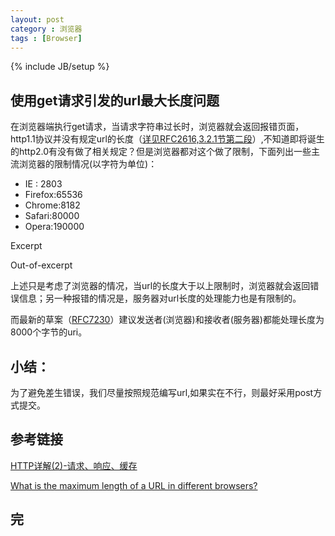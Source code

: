 ```yaml
---
layout: post
category : 浏览器
tags : [Browser]
---
```

{% include JB/setup %}

## 使用get请求引发的url最大长度问题

在浏览器端执行get请求，当请求字符串过长时，浏览器就会返回报错页面，http1.1协议并没有规定url的长度（<a href="http://www.faqs.org/rfcs/rfc2616.html">详见RFC2616,3.2.1节第二段</a>）,不知道即将诞生的http2.0有没有做了相关规定？但是浏览器都对这个做了限制，下面列出一些主流浏览器的限制情况(以字符为单位)：
<ul>
  <li>IE : 2803</li>
  <li>Firefox:65536</li>
  <li>Chrome:8182</li>
  <li>Safari:80000</li>
  <li>Opera:190000 </li>
</ul>

Excerpt
<!-- more -->
Out-of-excerpt

上述只是考虑了浏览器的情况，当url的长度大于以上限制时，浏览器就会返回错误信息；另一种报错的情况是，服务器对url长度的处理能力也是有限制的。

而最新的草案（<a href="http://tools.ietf.org/html/rfc7230#section-3.1.1">RFC7230</a>）建议发送者(浏览器)和接收者(服务器)都能处理长度为8000个字节的uri。

## 小结：
为了避免差生错误，我们尽量按照规范编写url,如果实在不行，则最好采用post方式提交。

## 参考链接
<p><a href="http://blog.csdn.net/hguisu/article/details/8683290">HTTP详解(2)-请求、响应、缓存</a></p>
<p><a href="http://stackoverflow.com/questions/417142/what-is-the-maximum-length-of-a-url-in-different-browsers">What is the maximum length of a URL in different browsers?</a></p>

## 完